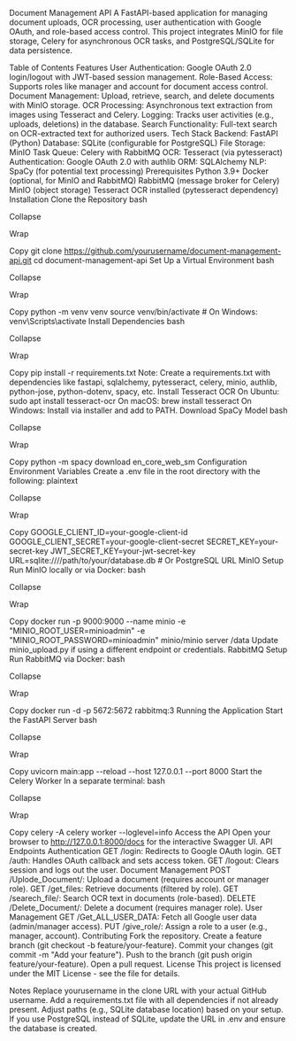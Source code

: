 Document Management API
A FastAPI-based application for managing document uploads, OCR processing, user authentication with Google OAuth, and role-based access control. This project integrates MinIO for file storage, Celery for asynchronous OCR tasks, and PostgreSQL/SQLite for data persistence.

Table of Contents
Features
User Authentication: Google OAuth 2.0 login/logout with JWT-based session management.
Role-Based Access: Supports roles like manager and account for document access control.
Document Management: Upload, retrieve, search, and delete documents with MinIO storage.
OCR Processing: Asynchronous text extraction from images using Tesseract and Celery.
Logging: Tracks user activities (e.g., uploads, deletions) in the database.
Search Functionality: Full-text search on OCR-extracted text for authorized users.
Tech Stack
Backend: FastAPI (Python)
Database: SQLite (configurable for PostgreSQL)
File Storage: MinIO
Task Queue: Celery with RabbitMQ
OCR: Tesseract (via pytesseract)
Authentication: Google OAuth 2.0 with authlib
ORM: SQLAlchemy
NLP: SpaCy (for potential text processing)
Prerequisites
Python 3.9+
Docker (optional, for MinIO and RabbitMQ)
RabbitMQ (message broker for Celery)
MinIO (object storage)
Tesseract OCR installed (pytesseract dependency)
Installation
Clone the Repository
bash

Collapse

Wrap

Copy
git clone https://github.com/yourusername/document-management-api.git
cd document-management-api
Set Up a Virtual Environment
bash

Collapse

Wrap

Copy
python -m venv venv
source venv/bin/activate  # On Windows: venv\Scripts\activate
Install Dependencies
bash

Collapse

Wrap

Copy
pip install -r requirements.txt
Note: Create a requirements.txt with dependencies like fastapi, sqlalchemy, pytesseract, celery, minio, authlib, python-jose, python-dotenv, spacy, etc.
Install Tesseract OCR
On Ubuntu: sudo apt install tesseract-ocr
On macOS: brew install tesseract
On Windows: Install via installer and add to PATH.
Download SpaCy Model
bash

Collapse

Wrap

Copy
python -m spacy download en_core_web_sm
Configuration
Environment Variables Create a .env file in the root directory with the following:
plaintext

Collapse

Wrap

Copy
GOOGLE_CLIENT_ID=your-google-client-id
GOOGLE_CLIENT_SECRET=your-google-client-secret
SECRET_KEY=your-secret-key
JWT_SECRET_KEY=your-jwt-secret-key
URL=sqlite:////path/to/your/database.db  # Or PostgreSQL URL
MinIO Setup Run MinIO locally or via Docker:
bash

Collapse

Wrap

Copy
docker run -p 9000:9000 --name minio -e "MINIO_ROOT_USER=minioadmin" -e "MINIO_ROOT_PASSWORD=minioadmin" minio/minio server /data
Update minio_upload.py if using a different endpoint or credentials.
RabbitMQ Setup Run RabbitMQ via Docker:
bash

Collapse

Wrap

Copy
docker run -d -p 5672:5672 rabbitmq:3
Running the Application
Start the FastAPI Server
bash

Collapse

Wrap

Copy
uvicorn main:app --reload --host 127.0.0.1 --port 8000
Start the Celery Worker In a separate terminal:
bash

Collapse

Wrap

Copy
celery -A celery worker --loglevel=info
Access the API Open your browser to http://127.0.0.1:8000/docs for the interactive Swagger UI.
API Endpoints
Authentication
GET /login: Redirects to Google OAuth login.
GET /auth: Handles OAuth callback and sets access token.
GET /logout: Clears session and logs out the user.
Document Management
POST /Uplode_Document/: Upload a document (requires account or manager role).
GET /get_files: Retrieve documents (filtered by role).
GET /searech_file/: Search OCR text in documents (role-based).
DELETE /Delete_Document/: Delete a document (requires manager role).
User Management
GET /Get_ALL_USER_DATA: Fetch all Google user data (admin/manager access).
PUT /give_role/: Assign a role to a user (e.g., manager, account).
Contributing
Fork the repository.
Create a feature branch (git checkout -b feature/your-feature).
Commit your changes (git commit -m "Add your feature").
Push to the branch (git push origin feature/your-feature).
Open a pull request.
License
This project is licensed under the MIT License - see the  file for details.

Notes
Replace yourusername in the clone URL with your actual GitHub username.
Add a requirements.txt file with all dependencies if not already present.
Adjust paths (e.g., SQLite database location) based on your setup.
If you use PostgreSQL instead of SQLite, update the URL in .env and ensure the database is created.
